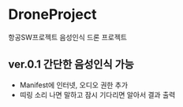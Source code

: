 # DroneProject
항공SW프로젝트 음성인식 드론 프로젝트

## ver.0.1 간단한 음성인식 가능
- Manifest에 인터넷, 오디오 권한 추가
- 띠링 소리 나면 말하고 잠시 기다리면 알아서 결과 출력
